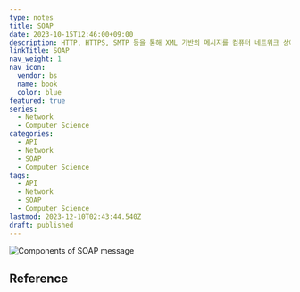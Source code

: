 ```yaml
---
type: notes
title: SOAP
date: 2023-10-15T12:46:00+09:00
description: HTTP, HTTPS, SMTP 등을 통해 XML 기반의 메시지를 컴퓨터 네트워크 상에서 교환하는 프로토콜
linkTitle: SOAP
nav_weight: 1
nav_icon:
  vendor: bs
  name: book
  color: blue
featured: true
series:
  - Network
  - Computer Science
categories:
  - API
  - Network
  - SOAP
  - Computer Science
tags:
  - API
  - Network
  - SOAP
  - Computer Science
lastmod: 2023-12-10T02:43:44.540Z
draft: published
---
```


![Components of SOAP message](/computer-science/the_components_of_a_soap_message-f.png#center "https://www.mindk.com/blog/api-development-explained/")

## Reference
